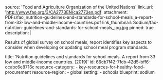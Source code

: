source: 'Food and Agriculture Organization of the United Nations'
link_url: 'http://www.fao.org/3/CA2773EN/ca2773en.pdf'
attachment: PDFs/fao_nutrition-guidelines-and-standards-for-school-meals_a-report-from-33-low-and-middle-income-countries.pdf
link_thumbnail: Sodium/fao-nutrition-guidelines-and-standards-for-school-meals_jpg.jpg
pinned: true
description: |
  <p>Results of global survey on school meals; report identifies key aspects to consider when developing or updating school meal program standards.
  </p>
title: 'Nutrition guidelines and standards for school meals.  A report from 33 low and middle-income countries. (2019)'
id: 66cb7f42-7fcb-42d5-bff6-ccabc6e8716c
resource-category:
  - key-resources-for-healthy-food-procurement
resource-region:
  - global
setting:
  - schools
blueprint: sodium
